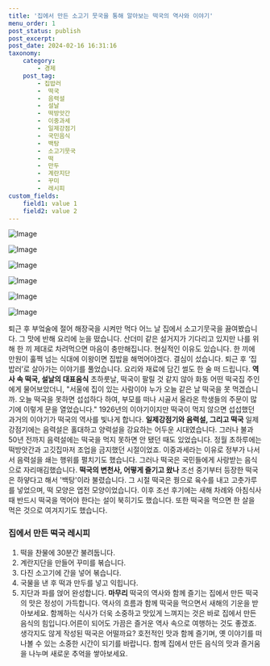 ```yaml
---
title: '집에서 만든 소고기 뭇국을 통해 알아보는 떡국의 역사와 이야기'
menu_order: 1
post_status: publish
post_excerpt: 
post_date: 2024-02-16 16:31:16
taxonomy:
    category:
        - 경제
    post_tag:
        - 집밥러
        -  떡국
        -  음력설
        -  설날
        -  떡방앗간
        -  이중과세
        -  일제강점기
        -  국민음식
        -  백탕
        -  소고기뭇국
        -  떡
        -  만두
        -  계란지단
        -  꾸미
        -  레시피
custom_fields:
    field1: value 1
    field2: value 2
---
```


![Image](https://imgnews.pstatic.net/image/016/2024/02/10/20240208050021_0_20240210190301152.jpg?type=w647)

![Image](https://imgnews.pstatic.net/image/016/2024/02/10/20240208050022_0_20240210190301156.jpg?type=w647)

![Image](https://imgnews.pstatic.net/image/016/2024/02/10/20240208050023_0_20240210190301161.jpg?type=w647)

![Image](https://imgnews.pstatic.net/image/016/2024/02/10/20240208050024_0_20240210190301165.jpg?type=w647)

![Image](https://imgnews.pstatic.net/image/016/2024/02/10/20240208050025_0_20240210190301172.jpg?type=w647)

![Image](https://imgnews.pstatic.net/image/016/2024/02/10/20240208050026_0_20240210190301179.gif?type=w647)

퇴근 후 부엌술에 절어 해장국을 시켜만 먹다 어느 날 집에서 소고기뭇국을 끓여봤습니다. 그 맛에 반해 요리에 눈을 떴습니다. 산더미 같은 설거지가 기다리고 있지만 나를 위해 한 끼 제대로 차려먹으면 마음이 충만해집니다. 현실적인 이유도 있습니다. 한 끼에 만원이 훌쩍 넘는 식대에 이왕이면 집밥을 해먹어야겠다. 결심이 섰습니다. 퇴근 후 ‘집밥러’로 살아가는 이야기를 풀었습니다. 요리와 재료에 담긴 썰도 한 술 떠 드립니다.
**역사 속 떡국, 설날의 대표음식**
초하룻날, 떡국이 팔릴 것 같지 않아 화동 어떤 떡국집 주인에게 물어보았더니, "서울에 집이 있는 사람이야 누가 오늘 같은 날 떡국을 못 먹겠습니까. 오늘 떡국을 못하면 섭섭하다 하여, 부모를 떠나 시골서 올라온 학생들의 주문이 많기에 이렇게 문을 열었습니다." 1926년의 이야기이지만 떡국이 먹지 않으면 섭섭했던 과거의 이야기가 떡국의 역사를 빛나게 합니다.
**일제강점기와 음력설, 그리고 떡국**
일제강점기에는 음력설은 홀대하고 양력설을 강요하는 어두운 시대였습니다. 그러나 불과 50년 전까지 음력설에는 떡국을 먹지 못하면 안 됐던 때도 있었습니다. 정월 초하루에는 떡방앗간과 고깃집마저 조업을 금지했던 시절이었죠. 이중과세라는 이유로 정부가 나서서 음력설을 쇄는 행위를 펼치기도 했습니다. 그러나 떡국은 국민들에게 사랑받는 음식으로 자리매김했습니다.
**떡국의 변천사, 어떻게 즐기고 왔나**
조선 중기부터 등장한 떡국은 하얗다고 해서 '백탕'이라 불렸습니다. 그 시절 떡국은 꿩으로 육수를 내고 고춧가루를 넣었으며, 떡 모양은 엽전 모양이었습니다. 이후 조선 후기에는 새해 차례와 아침식사 때 반드시 떡국을 먹어야 한다는 설이 북히기도 했습니다. 또한 떡국을 먹으면 한 살을 먹은 것으로 여겨지기도 했습니다.
### 집에서 만든 떡국 레시피
1. 떡을 찬물에 30분간 불려둡니다.
2. 계란지단을 만들어 꾸미를 볶습니다.
3. 다진 소고기에 간을 넣어 볶습니다.
4. 국물을 낸 후 떡과 만두를 넣고 익힙니다.
5. 지단과 파를 얹어 완성합니다.
**마무리**
떡국의 역사와 함께 즐기는 집에서 만든 떡국의 맛은 정성이 가득합니다. 역사의 흐름과 함께 떡국을 먹으면서 새해의 기운을 받아보세요. 함께하는 식사가 더욱 소중하고 맛있게 느껴지는 것은 바로 집에서 만든 음식의 힘입니다.어른이 되어도 가끔은 즐거운 역사 속으로 여행하는 것도 좋겠죠.생각지도 않게 작성된 떡국은 어떨까요? 호전적인 맛과 함께 즐기며, 옛 이야기를 떠나볼 수 있는 소중한 시간이 되기를 바랍니다. 함께 집에서 만든 음식의 맛과 즐거움을 나누며 새로운 추억을 쌓아보세요.
